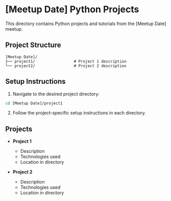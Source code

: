 # [Meetup Date] Python Projects

This directory contains Python projects and tutorials from the [Meetup Date] meetup.

## Project Structure

```
[Meetup Date]/
├── project1/                 # Project 1 description
└── project2/                 # Project 2 description
```

## Setup Instructions

1. Navigate to the desired project directory:
```bash
cd [Meetup Date]/project1
```

2. Follow the project-specific setup instructions in each directory.

## Projects

- **Project 1**
  - Description
  - Technologies used
  - Location in directory

- **Project 2**
  - Description
  - Technologies used
  - Location in directory
